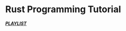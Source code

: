 # Rust Programming Tutorial

[_**PLAYLIST**_](https://www.youtube.com/playlist?list=PLVvjrrRCBy2JSHf9tGxGKJ-bYAN_uDCUL)
